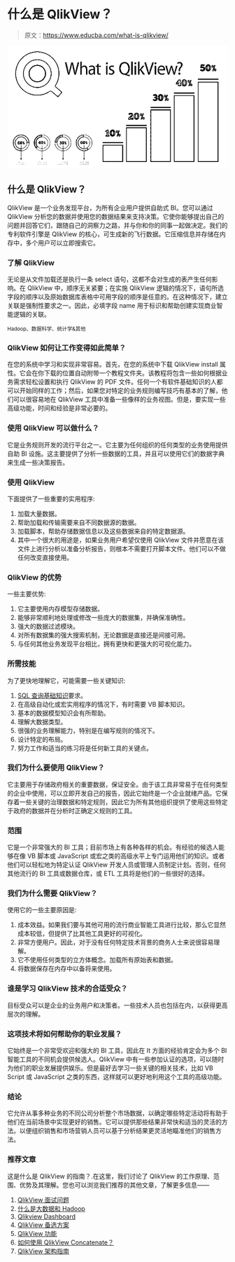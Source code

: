 # 什么是 QlikView？

> 原文：<https://www.educba.com/what-is-qlikview/>

![What-is-QlikView](img/c8d678ee4bfea4597130c2be6dfef2ee.png)



## 什么是 QlikView？

QlikView 是一个业务发现平台，为所有企业用户提供自助式 BI。您可以通过 QlikView 分析您的数据并使用您的数据结果来支持决策。它使你能够提出自己的问题并回答它们，跟随自己的洞察力之路，并与你和你的同事一起做决定。我们的专利软件引擎是 QlikView 的核心，可生成新的飞行数据。它压缩信息并存储在内存中，多个用户可以立即搜索它。

### 了解 QlikView

无论是从文件加载还是执行一条 select 语句，这都不会对生成的表产生任何影响。在 QlikView 中，顺序无关紧要；在实施 QlikView 逻辑的情况下，语句所选字段的顺序以及原始数据库表格中可用字段的顺序是任意的。在这种情况下，建立关联是强制性要求之一。因此，必填字段 name 用于标识和帮助创建实现商业智能逻辑的关联。

<small>Hadoop、数据科学、统计学&其他</small>

### QlikView 如何让工作变得如此简单？

在您的系统中学习和实现非常容易。首先，在您的系统中下载 QlikView install 属性。它会在你下载的位置自动附带一个教程文件夹。该教程将包含一些如何根据业务需求轻松设置和执行 QlikView 的 PDF 文件。任何一个有软件基础知识的人都可以开始同样的工作；然后，如果您对特定的业务规则编写技巧有基本的了解，他们可以很容易地在 QlikView 工具中准备一些像样的业务视图。但是，要实现一些高级功能，时间和经验是非常必要的。

### 使用 QlikView 可以做什么？

它是业务规则开发的流行平台之一。它主要为任何组织的任何类型的业务使用提供自助 BI 设施。这主要提供了分析一些数据的工具，并且可以使用它们的数据字典来生成一些决策报告。

### 使用 QlikView

下面提供了一些重要的实用程序:

1.  加载大量数据。
2.  帮助加载和传输需要来自不同数据源的数据。
3.  加载脚本，帮助存储数据信息以及这些数据来自的特定数据源。
4.  其中一个很大的用途是，如果业务用户希望仅使用 QlikView 文件并愿意在该文件上进行分析以准备分析报告，则根本不需要打开脚本文件。他们可以不做任何改变直接使用。

### QlikView 的优势

一些主要优势:

1.  它主要使用内存模型存储数据。
2.  能够非常顺利地处理或修改一些庞大的数据集，并确保准确性。
3.  强大的数据过滤模块。
4.  对所有数据集的强大搜索机制，无论数据是直接还是间接可用。
5.  与任何其他业务发现平台相比，拥有更快和更强大的可视化能力。

### 所需技能

为了更快地理解它，可能需要一些关键知识:

1.  [SQL 查询基础知识](https://www.educba.com/what-is-sql/)要求。
2.  在高级自动化或宏实用程序的情况下，有时需要 VB 脚本知识。
3.  基本的数据模型知识会有所帮助。
4.  理解大数据类型。
5.  很强的业务理解能力，特别是在编写规则的情况下。
6.  设计特定的布局。
7.  努力工作和适当的练习将是任何新工具的关键点。

### 我们为什么要使用 QlikView？

它主要用于存储政府相关的重要数据，保证安全。由于该工具非常易于在任何类型的企业中使用，可以立即开发自己的报告，因此它始终是一个企业就绪产品。它保存着一些关键的治理数据和特定规则，因此它为所有其他组织提供了使用这些特定于政府的数据并在分析时正确定义规则的工具。

### 范围

它是一个非常强大的 BI 工具；目前市场上有各种各样的机会。有经验的候选人能够在像 VB 脚本或 JavaScript 或宏之类的高级水平上专门运用他们的知识。或者他们可以轻松地为特定认证 QlikView 开发人员或管理人员制定计划。否则，任何其他流行的 BI 工具或数据仓库，或 ETL 工具将是他们的一些很好的选择。

### 我们为什么需要 QlikView？

使用它的一些主要原因是:

1.  成本效益。如果我们要与其他可用的流行商业智能工具进行比较，那么它显然成本较低，但提供了比其他工具更好的可视化。
2.  非常方便用户。因此，对于没有任何特定技术背景的商务人士来说很容易理解。
3.  它不使用任何类型的立方体概念。加载所有原始表和数据。
4.  将数据保存在内存中以备将来使用。

### 谁是学习 QlikView 技术的合适受众？

目标受众可以是企业的业务用户和决策者。一些技术人员也包括在内，以获得更高层次的理解。

### 这项技术将如何帮助你的职业发展？

它始终是一个非常受欢迎和强大的 BI 工具，因此在 It 方面的经验肯定会为多个 BI 智能工具的不同机会提供候选人。QlikView 中有一些参加认证的选项，可以随时为他们的职业发展提供娱乐。但是最好去学习一些关键的相关技术，比如 VB Script 或 JavaScript 之类的东西，这样就可以更好地利用这个工具的高级功能。

### 结论

它允许从事多种业务的不同公司分析整个市场数据，以确定哪些特定活动将有助于他们在当前场景中实现更好的销售。它可以提供那些结果非常快和适当的灵活的方法。以便组织销售和市场营销人员可以基于分析结果更灵活地瞄准他们的销售方法。

### 推荐文章

这是什么是 QlikView 的指南？.在这里，我们讨论了 QlikView 的工作原理、范围、优势及其理解。您也可以浏览我们推荐的其他文章，了解更多信息——

1.  [QlikView 面试问题](https://www.educba.com/qlikview-interview-questions/)
2.  [什么是大数据和 Hadoop](https://www.educba.com/what-is-big-data-and-hadoop/)
3.  [Qlikview Dashboard](https://www.educba.com/qlikview-dashboard/)
4.  [QlikView 备选方案](https://www.educba.com/qlikview-alternatives/)
5.  [QlikView 功能](https://www.educba.com/qlikview-functions/)
6.  [如何使用 QlikView Concatenate？](https://www.educba.com/qlikview-concatenate/)
7.  [QlikView 架构指南](https://www.educba.com/qlikview-architecture/)





